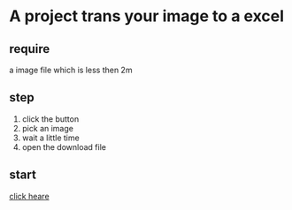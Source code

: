 # A project trans your image to a excel

## require
a image file which is less then 2m

## step
1. click the button
2. pick an image
3. wait a little time
4. open the download file

## start
[click heare](./dist/index.html)